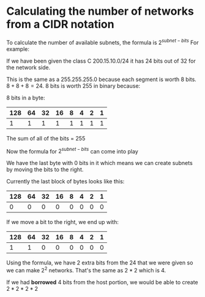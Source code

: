# Calculating the number of networks from a CIDR notation

To calculate the number of available subnets, the formula is $2^{subnet-bits}$
For example:

If we have been given the class C 200.15.10.0/24 it has 24 bits out of 32 for the network side.

This is the same as a 255.255.255.0 because each segment is worth 8 bits. $8+8+8=24$. 8 bits is worth 255 in binary because:

8 bits in a byte:

| 128 | 64  | 32  | 16  | 8   | 4   | 2   | 1   |
| --- | --- | --- | --- | --- | --- | --- | --- |
| 1   | 1   | 1   | 1   | 1   | 1   | 1   | 1   |
The sum of all of the bits = 255

Now the formula for $2^{subnet-bits}$ can come into play

We have the last byte with 0 bits in it which means we can create subnets by moving the bits to the right.

Currently the last block of bytes looks like this:

| 128 | 64  | 32  | 16  | 8   | 4   | 2   | 1   |
| --- | --- | --- | --- | --- | --- | --- | --- |
| 0   | 0   | 0   | 0   | 0   | 0   | 0   | 0   |
If we move a bit to the right, we end up with:

| 128 | 64  | 32  | 16  | 8   | 4   | 2   | 1   |
| --- | --- | --- | --- | --- | --- | --- | --- |
| 1   | 1   | 0   | 0   | 0   | 0   | 0   | 0   |
Using the formula, we have 2 extra bits from the 24 that we were given so we can make $2^2$ networks. That's the same as $2*2$ which is 4. 

If we had **borrowed** 4 bits from the host portion, we would be able to create $2*2*2*2$